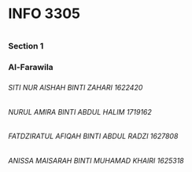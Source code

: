 <h1>INFO 3305<h1>
<h3>Section 1<h3>
<h3>Al-Farawila<h3>
<p> 
<h6>SITI NUR AISHAH BINTI ZAHARI          1622420<h6>
<h6>NURUL AMIRA BINTI ABDUL HALIM         1719162<h6>
<h6>FATDZIRATUL AFIQAH BINTI ABDUL RADZI  1627808<h6>
<h6>ANISSA MAISARAH BINTI MUHAMAD KHAIRI  1625318<h6>
